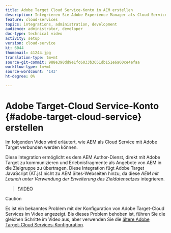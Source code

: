 ```yaml
---
title: Adobe Target Cloud Service-Konto in AEM erstellen
description: Integrieren Sie Adobe Experience Manager als Cloud Service mit Adobe Target mithilfe der IMS-Authentifizierung für Cloud Service und Adobe.
feature: cloud-services
topics: integrations, administration, development
audience: administrator, developer
doc-type: technical video
activity: setup
version: cloud-service
kt: 6044
thumbnail: 41244.jpg
translation-type: tm+mt
source-git-commit: 988e390dd9e1fc6033b3651db151e6a60ce4efaa
workflow-type: tm+mt
source-wordcount: '143'
ht-degree: 0%

---
```



# Adobe Target-Cloud Service-Konto {#adobe-target-cloud-service} erstellen

Im folgenden Video wird erläutert, wie AEM als Cloud Service mit Adobe Target verbunden werden können.

Diese Integration ermöglicht es dem AEM Author-Dienst, direkt mit Adobe Target zu kommunizieren und Erlebnisfragmente als Angebote von AEM in die Zielgruppe zu übertragen.  Diese Integration fügt Adobe Target JavaScript (AT.js) nicht zu AEM Sites-Webseiten hinzu, da diese *AEM mit Launch unter Verwendung der Erweiterung des Zieldatensatzes* integrieren.[](../experience-platform-launch/connect-aem-launch-adobe-io.md)

>[!VIDEO](https://video.tv.adobe.com/v/41244?quality=12&learn=on)

>[!CAUTION]
>
>Es ist ein bekanntes Problem mit der Konfiguration von Adobe Target-Cloud Services im Video angezeigt. Bis dieses Problem behoben ist, führen Sie die gleichen Schritte im Video aus, aber verwenden Sie die [ältere Adobe Target-Cloud Services-Konfiguration](https://docs.adobe.com/content/help/en/experience-manager-learn/aem-target-tutorial/aem-target-implementation/using-aem-cloud-services.html).

